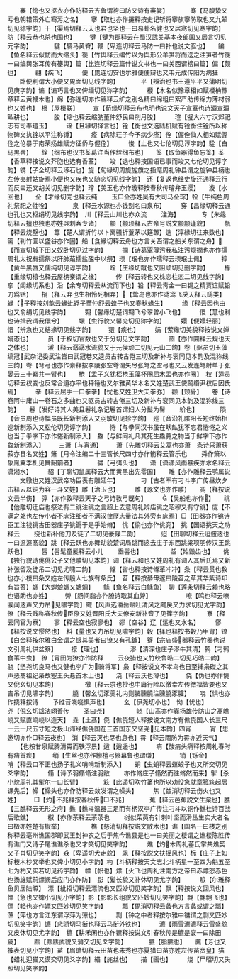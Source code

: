 <!-- { "loadSidebar": true } -->
　　褰【绔也又抠衣亦作防释云齐鲁谓袴曰防又诗有褰裳】　　　　骞【马腹絷又亏也朝错策外亡骞污之名】　　搴【取也亦作攓释按史记斩将搴旗搴防取也又九辇切见狝字韵】干【渠焉切释云天也君也坚也一曰易卦名健也又居寒切见寒字韵】　　　防【释云恭也杀也固也】
　　犍【犍为郡释云在蜀汉武关基本夜郎国又居言切见元字韵】　　　　騝【駵马黄脊】鞭【卑连切释云马防一曰扑也说文驱也】　　鳊【鱼名释云似鲂而大缩头】箯【竹舆释云编竹以为舆形公羊笋将而送之注笋者竹箯一曰编舆张耳传有箯舆】篇【比连切释云篇什说文书也一曰关西谓榜曰篇】偏【颇也】　　　翩【疾飞】　　　便【毘连切安也尔雅便便辩也又韦元成传阳为病狂
　　卧便利谓大小便又毘面切见线字韵】　　　　平【辨治也书王道平平又蒲明切见庚字韵】谝【谝巧言也又俾缅切见狝字韵】　　　楩【木名似豫章相如赋楩柟豫章释云黄楩木也】绵【弥连切亦作緜释云纩之别名精曰绵粗曰絮严助传绵力薄材弱也又姓也】　櫋【屋櫋联】
　　宣【荀缘切释云布也明也说文天子宣室也诗廼宣廼畆耕也】　　　　朘【缩也释云缩肭董仲舒民曰削月朘】　　　瑄【璧大六寸汉郊祀志有司奉瑄玉】　　　诠【且縁切择言也】铨【衡也文选陆机赋有铨衡注铨所以称物碑文执铨以平注称锤】　　　痊【病除荘子今予病少痊】佺【偓佺仙人相如赋偓佺之伦暴于南荣扬雄赋方征侨与偓佺】　　　悛【止也又七伦切见谆字韵】駩【白马黒唇】　　絟【细布也汉书荃葛注当作絟细布也】　　筌【取鱼器得鱼忘筌】荃【香草释按说文芥胞也选有香荃】　　竣【退也释按国语已事而竣又七伦切见谆字韵】镌【子全切释云琢石也】旋【旬縁切周旋旌旗之指麾周礼钟县谓之旋钟县柄也左传夷射姑旋焉小便也又疾也又随恋切见线字韵】　还【复返也经史旋还通释云行而反曰还又胡关切见删字韵】璿【美玉也亦作璇释按春秋传璿弁玉缨】　　漩【水回也】　　全【才缘切完也释云纯
　　玉曰全亦姓吴有大司马全琮】牷【牛纯色周礼祭祀之牲牷】　　　　泉【释云水源也亦钱别名曰泉布】　　　穿【昌缘切释云通也孔也又枢绢切见线字韵】　川【释云山川也亦众流
　　注海】　　　　专【朱缘切释云擅也独也亦姓呉刺客专诸】　　颛【颛顼释云古帝号説文颛颛谨貌】　　　甎【释云烧墼也】　篿【楚人谓折竹以卜离骚折藑茅以筳篿】遄【淳縁切往来数也】篅【判竹圜以盛谷亦作圌】船【食縁切释云舟也方言关西谓之船关东谓之舟】【而宣切城下田又奴卧切见过字韵】　　　撋【诗葛覃薄污我私注污烦撋也亦作擩周礼太祝有擩祭以肝肺葅擩盐醢中以祭】瑌【珉也亦作瓀释云瑌珉士佩】　　　犉【黄牛黑唇又儒纯切见谆字韵】　　　跧【庄缘切蹴也又阻顽切见删字韵】　　　椽【重缘切榱也释云屋桷秦谓之椽】　　　传【释云转也又株恋柱恋二切见线字韵】　　挛【闾缘切系也】沿【余专切释云从流而下也】铅【释云靑金一曰锡之精贾谊赋铅刀爲铦】　　捐【释云弃也生相怜死相弃】【鸷鸟也亦作鸢鸢飞戾天释云鸱类】　　　蝝【子释按刘歆云蝝蚍蜉子董仲舒云蝗子也又春秋蝝生】　　　缘【释云因也由也又俞绢切见线字韵】　　　翾【馨缘切楚词翾飞兮翠曽小飞也】　　　儇【慧也利也诗揖我谓我儇兮】　　　蠉【虫行貌又馨兖切见狝字韵】　　　嬛【便嬛轻丽】　　懁【辨急也又结掾切见线字韵】
　　獧【疾也】　　　娟【萦缘切美貌释按说文婵娟态也】　　　员【于权切官数也又于分切见文字韵】　　　圆【亦作圜释云规也天之体也】　　　湲【释云潺潺水流貌又于元侯顽二切见元山二韵】卷【驱员切玉藻缟冠武杂记委武注皆曰武冠卷又逵员古转古倦三切及新补与衮同见本韵及混狝线三韵】弮【弩弓也亦作絭释按李陵张空弮谓矢尽张弩之空弓也又云发连弩射单于张晏云三十絭共一臂也】　　棬【孟子义犹桮棬玉藻杯圈屈木盂也亦作圈】　权【逵员切释云权变也反常合道亦平也秤锤也又尔雅黄华木名又姓楚武王使鬬缗尹权后因氏焉】　　　拳【释云屈手一曰拳拳】【忧也又姓卫大夫拳弥】　颧【颊骨】　　卷【诗卷阿中庸山一卷石之多曲也又驱员古转古倦三切及新补与衮同见本韵及混狝线三韵】　　鬈【发好诗其人美且鬈礼杂记鬈首谓妇人分髪为鬌
　　紒也】　　　　陨【音员周也诗幅员既长新制添入又羽敏切见轸字韵】　廵【音沿礼隂阳长短终始相巡新制添入又松伦切见谆字韵】　　　惓【与拳同汉书虽在畎畆犹不忘君惓惓之义也当于拳字下亦作惓新制添入】　鱻【与鲜同礼凡其死生鱻薧之物当于鲜字下亦作鱻新制添入】
　　三萧【与宵通】
　　萧【先雕切释云艾蒿也亦萧　条诗采萧获菽亦县名又姓】箫【月令注编二十三管长尺四寸亦作箾释云管乐也
　　舜作箫以象鳯翼季札见舞韶箾者】　　　　彇【弓弭头也】　　潇【潇潇风雨暴疾亦水名释云潇湘水】　　　貂【丁聊切鼠属释云大而黄黑出先零国】　　雕【亦作雕释云鹗属说
　　文鷻也又姓汉武帝功臣表有雕延年】　　　　刁【古者军有刁斗李广传昼炊夕击释云以铜为容一斗又姓】雕【治玉也】　　　雕【琢文也亦作雕】　　凋【释按说文云半伤】　弴【亦作敦释云天子之弓诗敦弓旣句】　　　【吴船也亦作】　　祧【他雕切迁庙也祭法有二祧注祧之言超上去意周礼辨庙祧之昭穆又有守祧】庣【不满之处也左传小者不庣注细者不满汉律歴志量法其外旁有庣焉】□【田器亦作铫诗臣工注钱铫古田器庄子铫鎒于是乎始脩】　恌【偷也亦作佻窕】　挑【国语挑天之功释云
　　挠也新补他刀及徒了二切见豪篠二韵】　　　　迢【田聊切释云迢遰逺也一曰迢迢髙貌】跳【释云跃也亦舞动貌楚词局跳而逺去庄子东西跳梁项羽传汉王跳跃也】　　　髫【髫髦童髪释云小儿
　　埀髻也】　　　　　龆【始毁齿也】　　佻【独行貌诗佻佻公子又他雕切见本韵】调【释云和也又姓周礼有调人其后氏焉又新补张留及徒吊二切见尤啸二韵】　　　鞗【辔也释按诗鞗革冲冲】条【释云贯也敎也亦小枝曰条又姓左传殷人七族有条氏】　苕【释按綦毋邃曰陵苕之草其华紫诗卭有旨苕】蜩【大蝉蜋蜩又螗蜩】　　鲦【鱼名释云白鲦鱼】　聊【莲条切释云赖也略也语助也亦姓】
　　膋【肠间脂亦作膫诗取其血膋】　　　　　　嘹【鸣也释云嘹唳闻逺声又力吊见啸字韵】飂【风声选潘岳赋吐清风之飂戾又力求切见尤字韵】　　僚【释云贱称春秋传臣僚又姓晋阳氏大夫僚安新补音了见篠字韵】　　　寮【释云同官为寮】　　寥【释云空也寂寥也】　豂【空谷】辽【逺也又水名】　　　憀【释按说文憀然也】　料【量也又力吊切见啸字韵】糓【择也释按书糓乃甲胄】镣【白金释按尔雅白金谓之银其美者曰镣又有孔鑪】　簝【宗庙盛器释云竹器也说文引周礼供盆簝】
　　撩【理也】　　　　　漻【清深也庄子漻牛其清】鹩【刁鹩食苇中虫】　獠【宵田为獠亦作防释
　　云夜猎也又竹绞鲁晧二切见巧皓二韵】　　　　骁【坚尧切良马也又健也李广为骑将军】枭【释按说文不孝鸟也日至捕枭磔之其声恶髙祖纪枭故塞王头悬首木上也】　　浇【释云沃也薄也】
　　侥【伪也亦作憢又倪幺切见本韵】　　　　　徼【释云求也抄也中庸行险以徼幸左传徼福皆要也又吉吊切见啸字韵】　　　膮【馨幺切豕羮礼内则膷臐膮注臐膮豕臛】　　哓【惧也亦作挠释按诗
　　予维音哓哓惧声也】　　　幺【伊尧切小也】　怮【忧也】　　　　尧【倪幺切諡法翊善传
　　圣曰尧】　　　　　峣【山髙亦作嶤扬雄传防山之髙嶕峣又赋直峣峣以造天】　垚【土髙】侥【僬侥短人释按说文南方有僬侥国人长三尺一云一尺五寸短之极山海经僬侥国在三首国东又坚尧见本韵】四宵　　　宵【思邀切亦作□释云夜也】　消【释云灭也尽也息也】霄【释云雨防为霄亦近天气】
　　【也按甘泉赋腾清霄而轶浮景】逍【逍遥也】　　　痟【酸痟头痛释按周礼春时有痟首疾】
　　绡【生丝也亦作縿檀弓縿幕鲁也谓缣】　　　　销【铄金】　　　　哨【释云口不正也扬子礼义哨哨新制添入】　　蛸【虫蛸释云螳蜋子也又所交切见爻字韵】　　　翛【诗予羽翛翛注羽敝
　　亦作脩庄子翛然而往脩然而来】揱【杀小貌周礼其揱尔一曰长臂】　　　　篍【此遥切吹竹筩也所以劝役急就章箛篍起居课先后】幧【幧头也亦作防释云敛发谓之幧头】　　　焦【兹消切释云伤火也又姓】
　　□【灼不兆释按春秋传□不兆】　　　　蕉【释云芭蕉説文生枲也】膲【三膲释云无形之府】鐎【鐎斗温器三足而有柄汉李广传注刁斗以铜作鐎杜诗百战后歌鐎】　　　椒【亦作茮释云茮莍也
　　树似茱萸有针刺叶坚而滑丛生实大者名曰檓亦姓楚有椒举】　　　　　樵【慈消切释按説文散木也】谯【国名一曰楼之别称释云亳州谯国郡即武王封神农之后于焦今谯县是也一曰美丽之楼谓之谯楼陈胜传有谯门又诗子尾谯谯杀也又才笑切见笑字韵】　　　燋【灼木周礼菙氏掌共燋契又子肖切见笑字韵】猋【卑遥切犬走貌】　飙【释按説文扶摇风也】标【庄子上如标枝木杪又举也又俾小切见小字韵】杓【斗柄释按天文志北斗柄星一至四为魁五至七为杓又实若切见药字韵】　幖【帜也】熛【火飞也周礼注南方之帝曰赤熛怒赤色也扬雄赋前熛阙后应门亦作防】　髟【髪长貌又补休切见尤字韵】　　　贆【尔雅释鱼贝居陆贆】　漂【紪招切释云漂流也又匹妙切见笑字韵】飘【释按说文回风也】慓【急也又婢小切见小字韵】彯【彯彯长组貌又匹妙切见笑字韵】翲【翲翲飞也】　　僄【轻也亦作嫖又匹妙切见笑字韵】　　　瓢【毘消切释云蠡也方言蠡或谓之瓢】　　薸【萍也方言江东谓浮萍为薸也】　　　剽【钟之中者释按尔雅中镛谓之剽又匹妙切见笑字韵】镳【悲骄切马衔也释云马衔外铁也】　　　瀌【雨雪瀌瀌释云雪盛貌又皮休切见尤字韵】　穮【耕禾闲也亦作镳释按说文引春秋传是穮是衮一曰除田薉】
　　麃【麃麃武貌又蒲交切见爻字韵】　　　　臕【脂臕也】　　藨【芳也又被表切见小字韵】苗【眉镳切释云田苗也未秀也亦夏猎曰苗亦姓左传苗贲皇】猫【蜡礼迎猫又谟交切见爻字韵】緢【旄丝也】　　描【画也】　　　烧【尸昭切又失照切见笑字韵】
